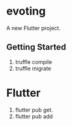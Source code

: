 # evoting

A new Flutter project.

## Getting Started


1.  truffle compile
2.  truffle migrate


# Flutter
1. flutter pub get.
2. flutter pub add 
